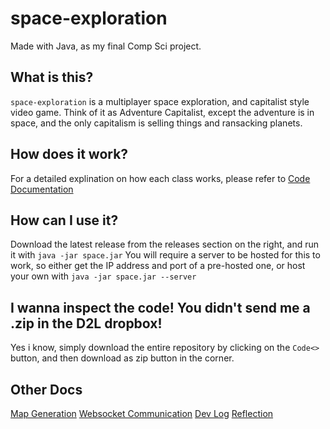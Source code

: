 # space-exploration
Made with Java, as my final Comp Sci project.

## What is this?
`space-exploration` is a multiplayer space exploration, and capitalist style video game. Think of it as Adventure Capitalist, except the adventure is in space, and the only capitalism is selling things and ransacking planets.
## How does it work?
For a detailed explination on how each class works, please refer to [Code Documentation](docs/code.md)
## How can I use it?
Download the latest release from the releases section on the right, and run it with `java -jar space.jar`
You will require a server to be hosted for this to work, so either get the IP address and port of a pre-hosted one, or host your own with `java -jar space.jar --server`

## I wanna inspect the code! You didn't send me a .zip in the D2L dropbox!
Yes i know, simply download the entire repository by clicking on the `Code<>` button, and then download as zip button in the corner.

## Other Docs
[Map Generation](docs/map.md)
[Websocket Communication](docs/websockets.md)
[Dev Log](docs/dev.md)
[Reflection](doc/reflection.md)
